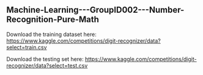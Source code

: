 ## Machine-Learning---GroupID002---Number-Recognition-Pure-Math

Download the training dataset here:
https://www.kaggle.com/competitions/digit-recognizer/data?select=train.csv

Download the testing set here:
https://www.kaggle.com/competitions/digit-recognizer/data?select=test.csv

